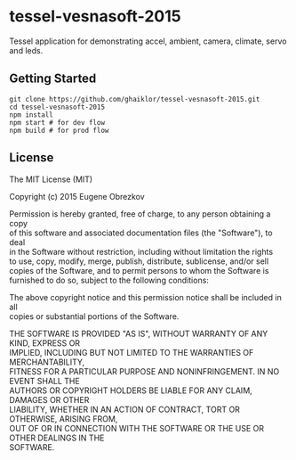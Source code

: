 # tessel-vesnasoft-2015

Tessel application for demonstrating accel, ambient, camera, climate, servo and leds.

## Getting Started

```shell
git clone https://github.com/ghaiklor/tessel-vesnasoft-2015.git
cd tessel-vesnasoft-2015
npm install
npm start # for dev flow
npm build # for prod flow
```

## License
The MIT License (MIT)

Copyright (c) 2015 Eugene Obrezkov

Permission is hereby granted, free of charge, to any person obtaining a copy<br>of this software and associated documentation files (the "Software"), to deal<br>in the Software without restriction, including without limitation the rights<br>to use, copy, modify, merge, publish, distribute, sublicense, and/or sell<br>copies of the Software, and to permit persons to whom the Software is<br>furnished to do so, subject to the following conditions:

The above copyright notice and this permission notice shall be included in all<br>copies or substantial portions of the Software.

THE SOFTWARE IS PROVIDED "AS IS", WITHOUT WARRANTY OF ANY KIND, EXPRESS OR<br>IMPLIED, INCLUDING BUT NOT LIMITED TO THE WARRANTIES OF MERCHANTABILITY,<br>FITNESS FOR A PARTICULAR PURPOSE AND NONINFRINGEMENT. IN NO EVENT SHALL THE<br>AUTHORS OR COPYRIGHT HOLDERS BE LIABLE FOR ANY CLAIM, DAMAGES OR OTHER<br>LIABILITY, WHETHER IN AN ACTION OF CONTRACT, TORT OR OTHERWISE, ARISING FROM,<br>OUT OF OR IN CONNECTION WITH THE SOFTWARE OR THE USE OR OTHER DEALINGS IN THE<br>SOFTWARE.
